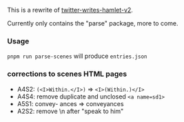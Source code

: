 This is a rewrite of [twitter-writes-hamlet-v2](https://github.com/lipsumar/twitter-writes-hamlet-v2).

Currently only contains the "parse" package, more to come.

### Usage

`pnpm run parse-scenes` will produce `entries.json`

### corrections to scenes HTML pages

- A4S2: `(<I>Within.</I>)` => `<I>(Within.)</I>`
- A4S4: remove duplicate and unclosed `<a name=sd1>`
- A5S1: convey- ances => conveyances
- A2S2: remove \n after "speak to him"
